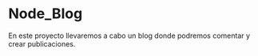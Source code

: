 # Node_Blog
En este proyecto llevaremos a cabo un blog donde podremos comentar y crear publicaciones.
